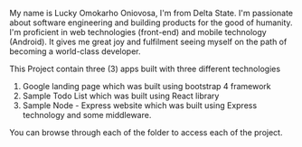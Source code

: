 My name is Lucky Omokarho Oniovosa, I'm from Delta State. 
I'm passionate about software engineering and building products for the good of humanity. 
I'm proficient in web technologies (front-end) and mobile technology (Android). 
It gives me great joy and fulfilment seeing myself on the path of becoming a world-class developer.

This Project contain three (3) apps built with three different technologies
1. Google landing page which was built using bootstrap 4 framework
2. Sample Todo List which was built using React library
3. Sample Node - Express website which was built using Express technology and some middleware.

You can browse through each of the folder to access each of the project.